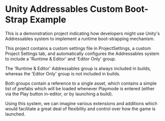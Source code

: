 # Unity Addressables Custom Boot-Strap Example

This is a demonstration project indicating how developers might use Unity's Addressables system to implement a runtime boot-strapping mechanism.

This project contains a custom settings file in ProjectSettings, a custom Project Settings tab, and automatically configures the Addressables system to include a 'Runtime & Editor' and 'Editor Only' group.

The 'Runtime & Editor' Addressables group is always included in builds, whereas the 'Editor Only' group is not included in builds.

Both groups contain a reference to a single asset, which contains a simple list of prefabs which will be loaded whenever Playmode is entered (either via the Play button in-editor, or by launching a build).

Using this system, we can imagine various extensions and additions which would facilitate a great deal of flexibility and control over how the game is launched.